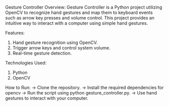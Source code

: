 Gesture Controller
Overview:
Gesture Controller is a Python project utilizing OpenCV to recognize hand gestures and map them to keyboard events such as arrow key presses and volume control. This project provides an intuitive way to interact with a computer using simple hand gestures.

Features:

1. Hand gesture recognition using OpenCV.
2. Trigger arrow keys and control system volume.
3. Real-time gesture detection.

Technologies Used:

1. Python
2. OpenCV

How to Run:
-> Clone the repository.
-> Install the required dependencies for opencv
-> Run the script using python gesture_controller.py.
-> Use hand gestures to interact with your computer.
